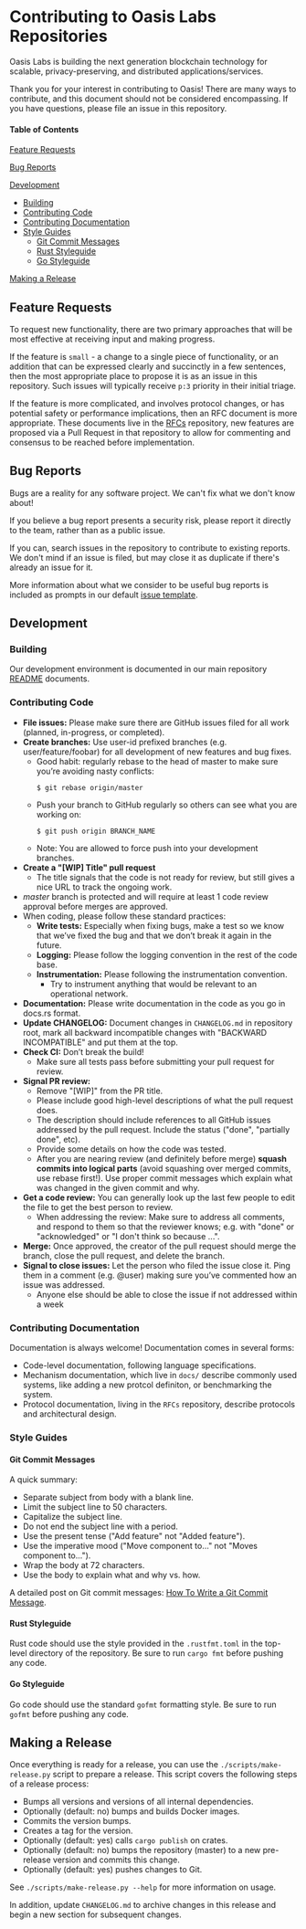 # Contributing to Oasis Labs Repositories

Oasis Labs is building the next generation blockchain technology for scalable, privacy-preserving, and distributed applications/services.

Thank you for your interest in contributing to Oasis! There are many ways to contribute, and this document should not be considered encompassing. If you have questions, please file an issue in this repository.

#### Table of Contents

[Feature Requests](#feature-requests)

[Bug Reports](#bug-reports)

[Development](#development)
  * [Building](#building)
  * [Contributing Code](#contributing-code)
  * [Contributing Documentation](#contributing-documentation)
  * [Style Guides](#style-guides)
    * [Git Commit Messages](#git-commit-messages)
    * [Rust Styleguide](#rust-styleguide)
    * [Go Styleguide](#go-styleguide)

[Making a Release](#making-a-release)

## Feature Requests

To request new functionality, there are two primary approaches that will be most effective at receiving input and making progress.

If the feature is `small` - a change to a single piece of functionality, or an addition that can be expressed clearly and succinctly in a few sentences, then the most appropriate place to propose it is as an issue in this repository. Such issues will typically receive `p:3` priority in their initial triage.

If the feature is more complicated, and involves protocol changes, or has potential safety or performance implications, then an RFC document is more appropriate.
These documents live in the [RFCs](https://github.com/oasislabs/rfcs) repository, new features are proposed via a Pull Request in that repository to allow for
commenting and consensus to be reached before implementation.

## Bug Reports

Bugs are a reality for any software project. We can't fix what we don't know about!

If you believe a bug report presents a security risk, please report it directly to the team, rather than as a public issue.

If you can, search issues in the repository to contribute to existing reports. We don't mind if an issue is filed, but may close it as duplicate if there's already an issue for it.

More information about what we consider to be useful bug reports is included as prompts in our default [issue template](https://github.com/oasislabs/ekiden/issues/new).

## Development

### Building

Our development environment is documented in our main repository [README](https://github.com/oasislabs/ekiden/blob/master/README.md) documents.

### Contributing Code

* **File issues:** Please make sure there are GitHub issues filed for all work (planned, in-progress, or completed).
* **Create branches:** Use user-id prefixed branches (e.g. user/feature/foobar) for all development of new features and bug fixes.
  * Good habit: regularly rebase to the head of master to make sure you’re avoiding nasty conflicts:
    ```
    $ git rebase origin/master
    ```
  * Push your branch to GitHub regularly so others can see what you are working on:
    ```
    $ git push origin BRANCH_NAME
    ```
  * Note: You are allowed to force push into your development branches.
* **Create a "[WIP] Title" pull request**
  * The title signals that the code is not ready for review, but still gives a nice URL to track the ongoing work.
* *master* branch is protected and will require at least 1 code review approval before merges are approved.
* When coding, please follow these standard practices:
  * **Write tests:** Especially when fixing bugs, make a test so we know that we’ve fixed the bug and that we don’t break it again in the future.
  * **Logging:** Please follow the logging convention in the rest of the code base.
  * **Instrumentation:** Please following the instrumentation convention.
    * Try to instrument anything that would be relevant to an operational network.
* **Documentation:** Please write documentation in the code as you go in docs.rs format.
* **Update CHANGELOG:** Document changes in `CHANGELOG.md` in repository root, mark all backward incompatible changes with "BACKWARD INCOMPATIBLE" and put them at the top.
* **Check CI:** Don’t break the build!
  * Make sure all tests pass before submitting your pull request for review.
* **Signal PR review:**
  * Remove "[WIP]" from the PR title.
  * Please include good high-level descriptions of what the pull request does.
  * The description should include references to all GitHub issues addressed by the pull request. Include the status ("done", "partially done", etc).
  * Provide some details on how the code was tested.
  * After you are nearing review (and definitely before merge) **squash commits into logical parts** (avoid squashing over merged commits, use rebase first!). Use proper commit messages which explain what was changed in the given commit and why.
* **Get a code review:** You can generally look up the last few people to edit the file to get the best person to review.
  * When addressing the review: Make sure to address all comments, and respond to them so that the reviewer knows; e.g. with "done" or "acknowledged" or "I don't think so because ...".
* **Merge:** Once approved, the creator of the pull request should merge the branch, close the pull request, and delete the branch.
* **Signal to close issues:** Let the person who filed the issue close it. Ping them in a comment (e.g. @user) making sure you’ve commented how an issue was addressed.
  * Anyone else should be able to close the issue if not addressed within a week

### Contributing Documentation

Documentation is always welcome! Documentation comes in several forms:

* Code-level documentation, following language specifications.
* Mechanism documentation, which live in `docs/` describe commonly used systems, like adding a new protcol definiton, or benchmarking the system.
* Protocol documentation, living in the `RFCs` repository, describe protocols and architectural design.

### Style Guides

#### Git Commit Messages

A quick summary:

* Separate subject from body with a blank line.
* Limit the subject line to 50 characters.
* Capitalize the subject line.
* Do not end the subject line with a period.
* Use the present tense ("Add feature" not "Added feature").
* Use the imperative mood ("Move component to..." not "Moves component to...").
* Wrap the body at 72 characters.
* Use the body to explain what and why vs. how.

A detailed post on Git commit messages: [How To Write a Git Commit Message](https://chris.beams.io/posts/git-commit/).

#### Rust Styleguide

Rust code should use the style provided in the `.rustfmt.toml` in the top-level directory of the repository. Be sure to run `cargo fmt` before pushing any code.

#### Go Styleguide

Go code should use the standard `gofmt` formatting style. Be sure to run `gofmt` before pushing any code.

## Making a Release

Once everything is ready for a release, you can use the `./scripts/make-release.py` script to prepare a release. This script covers the following steps of a release process:

* Bumps all versions and versions of all internal dependencies.
* Optionally (default: no) bumps and builds Docker images.
* Commits the version bumps.
* Creates a tag for the version.
* Optionally (default: yes) calls `cargo publish` on crates.
* Optionally (default: no) bumps the repository (master) to a new pre-release version and commits this change.
* Optionally (default: yes) pushes changes to Git.

See `./scripts/make-release.py --help` for more information on usage.

In addition, update `CHANGELOG.md` to archive changes in this release and begin a new section for subsequent changes.
